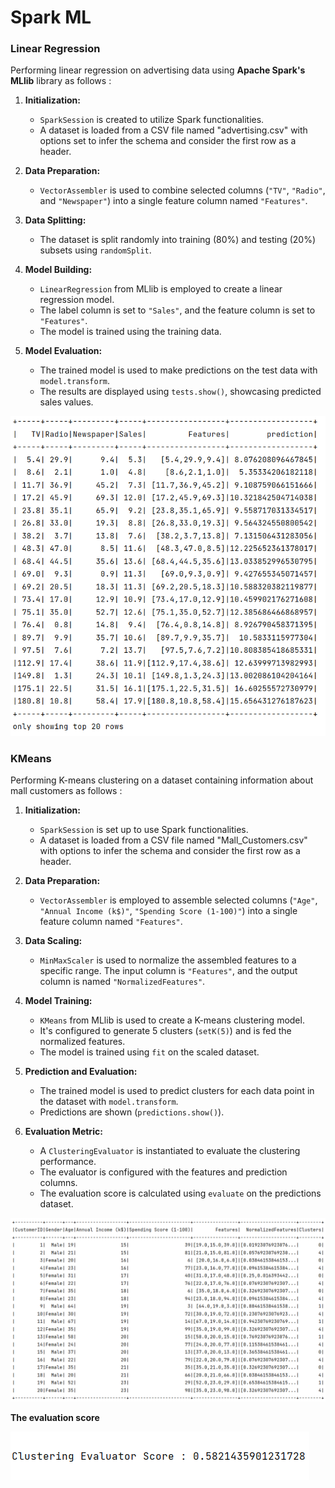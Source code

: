 # Spark ML

### Linear Regression
Performing linear regression on advertising data using **Apache Spark's MLlib** library as follows :

1. **Initialization:**
    - `SparkSession` is created to utilize Spark functionalities.
    - A dataset is loaded from a CSV file named "advertising.csv" with options set to infer the schema and consider the first row as a header.

2. **Data Preparation:**
    - `VectorAssembler` is used to combine selected columns (`"TV"`, `"Radio"`, and `"Newspaper"`) into a single feature column named `"Features"`.

3. **Data Splitting:**
    - The dataset is split randomly into training (80%) and testing (20%) subsets using `randomSplit`.

4. **Model Building:**
    - `LinearRegression` from MLlib is employed to create a linear regression model.
    - The label column is set to `"Sales"`, and the feature column is set to `"Features"`.
    - The model is trained using the training data.

5. **Model Evaluation:**
    - The trained model is used to make predictions on the test data with `model.transform`.
    - The results are displayed using `tests.show()`, showcasing predicted sales values.

<img src="captures/spark_ml_1.png">

### KMeans

Performing K-means clustering on a dataset containing information about mall customers as follows :

1. **Initialization:**
    - `SparkSession` is set up to use Spark functionalities.
    - A dataset is loaded from a CSV file named "Mall_Customers.csv" with options to infer the schema and consider the first row as a header.

2. **Data Preparation:**
    - `VectorAssembler` is employed to assemble selected columns (`"Age"`, `"Annual Income (k$)"`, `"Spending Score (1-100)"`) into a single feature column named `"Features"`.

3. **Data Scaling:**
    - `MinMaxScaler` is used to normalize the assembled features to a specific range. The input column is `"Features"`, and the output column is named `"NormalizedFeatures"`.

4. **Model Training:**
    - `KMeans` from MLlib is used to create a K-means clustering model.
    - It's configured to generate 5 clusters (`setK(5)`) and is fed the normalized features.
    - The model is trained using `fit` on the scaled dataset.

5. **Prediction and Evaluation:**
    - The trained model is used to predict clusters for each data point in the dataset with `model.transform`.
    - Predictions are shown (`predictions.show()`).

6. **Evaluation Metric:**
    - A `ClusteringEvaluator` is instantiated to evaluate the clustering performance.
    - The evaluator is configured with the features and prediction columns.
    - The evaluation score is calculated using `evaluate` on the predictions dataset.

<img src="captures/spark_ml_2.png">

**The evaluation score**

<img src="captures/spark_ml_3.png">

